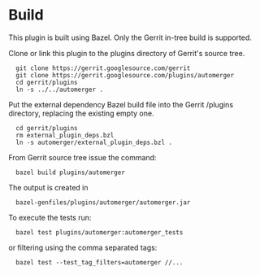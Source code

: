 Build
=====

This plugin is built using Bazel.
Only the Gerrit in-tree build is supported.

Clone or link this plugin to the plugins directory of Gerrit's source
tree.

```
  git clone https://gerrit.googlesource.com/gerrit
  git clone https://gerrit.googlesource.com/plugins/automerger
  cd gerrit/plugins
  ln -s ../../automerger .
```

Put the external dependency Bazel build file into the Gerrit /plugins
directory, replacing the existing empty one.

```
  cd gerrit/plugins
  rm external_plugin_deps.bzl
  ln -s automerger/external_plugin_deps.bzl .
```

From Gerrit source tree issue the command:

```
  bazel build plugins/automerger
```

The output is created in

```
  bazel-genfiles/plugins/automerger/automerger.jar
```

To execute the tests run:

```
  bazel test plugins/automerger:automerger_tests
```

or filtering using the comma separated tags:

````
  bazel test --test_tag_filters=automerger //...
````
